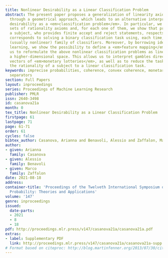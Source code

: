 ```yaml
---
title: Nonlinear Desirability as a Linear Classification Problem
abstract: The present paper proposes a generalization of linearity axioms of coherence
  through a geometrical approach, which leads to an alternative interpretation of
  desirability as a <em>classification problem</em>. In particular, we analyze different
  sets of rationality axioms and, for each one of them, we show that proving that
  a subject, who provides finite accept and reject statements, respects these axioms,
  corresponds to solving a binary classification task using, each time, a different
  (usually nonlinear) family of classifiers. Moreover, by borrowing ideas from machine
  learning, we show the possibility to define a <em>feature mapping</em> allowing
  us to reformulate the above nonlinear classification problems as linear ones in
  a higher-dimensional space. This allows us to interpret gambles directly as payoffs
  vectors of <em>monetary lotteries</em>, as well as to reduce the task of proving
  the rationality of a subject to a linear classification task.
keywords: imprecise probabilities, coherence, convex coherence, monetary scale, piecewise
  separators
section: Full Papers
layout: inproceedings
series: Proceedings of Machine Learning Research
publisher: PMLR
issn: 2640-3498
id: casanova21a
month: 0
tex_title: Nonlinear Desirability as a Linear Classification Problem
firstpage: 61
lastpage: 71
page: 61-71
order: 61
cycles: false
bibtex_author: Casanova, Arianna and Benavoli, Alessio and Zaffalon, Marco
author:
- given: Arianna
  family: Casanova
- given: Alessio
  family: Benavoli
- given: Marco
  family: Zaffalon
date: 2021-08-18
address:
container-title: 'Proceedings of the Twelveth International Symposium on Imprecise
  Probability: Theories and Applications'
volume: '147'
genre: inproceedings
issued:
  date-parts:
  - 2021
  - 8
  - 18
pdf: http://proceedings.mlr.press/v147/casanova21a/casanova21a.pdf
extras:
- label: Supplementary PDF
  link: http://proceedings.mlr.press/v147/casanova21a/casanova21a-supp.pdf
# Format based on citeproc: http://blog.martinfenner.org/2013/07/30/citeproc-yaml-for-bibliographies/
---
```

